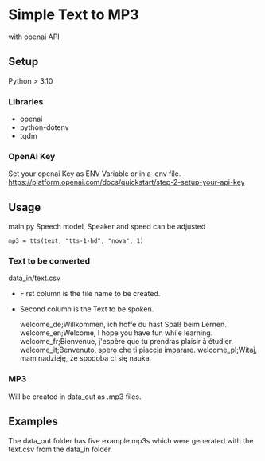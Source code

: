 # Simple Text to MP3
with openai API

## Setup
Python > 3.10
### Libraries
- openai
- python-dotenv
- tqdm

### OpenAI Key
Set your openai Key as ENV Variable or in a .env file.
https://platform.openai.com/docs/quickstart/step-2-setup-your-api-key

## Usage
main.py 
Speech model, Speaker and speed can be adjusted

    mp3 = tts(text, "tts-1-hd", "nova", 1)
### Text to be converted
data_in/text.csv

- First column is the file name to be created.
- Second column is the Text to be spoken.


    welcome_de;Willkommen, ich hoffe du hast Spaß beim Lernen.
    welcome_en;Welcome, I hope you have fun while learning.
    welcome_fr;Bienvenue, j'espère que tu prendras plaisir à étudier.
    welcome_it;Benvenuto, spero che ti piaccia imparare.
    welcome_pl;Witaj, mam nadzieję, że spodoba ci się nauka.

### MP3
Will be created in data_out as .mp3 files.

## Examples

The data_out folder has five example mp3s which were generated with the text.csv from the data_in folder.